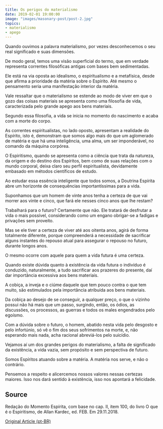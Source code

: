 ```yaml
---
title: Os perigos do materialismo
date: 2019-02-01 19:00:00
image: "images/masonary-post/post-2.jpg"
topics: 
- materialismo
- apego
---
```



Quando ouvimos a palavra materialismo, por vezes desconhecemos o seu real
significado e suas dimensões.

De modo geral, temos uma visão superficial do termo, que em verdade representa
correntes filosóficas antigas com bases bem sedimentadas.

Ele está na via oposta ao idealismo, o espiritualismo e a metafísica, desde que
afirma a prioridade da matéria sobre o Espírito. Até mesmo o pensamento seria
uma manifestação interior da matéria.

Vale ressaltar que o materialismo se estende ao modo de viver em que o gozo das
coisas materiais se apresenta como uma filosofia de vida, caracterizada pelo
grande apego aos bens materiais.

Segundo essa filosofia, a vida se inicia no momento do nascimento e acaba com a
morte do corpo.

As correntes espiritualistas, no lado oposto, apresentam a realidade do
Espírito, isto é, demonstram que somos algo mais do que um aglomerado de
matéria e que há uma inteligência, uma alma, um ser imponderável, no comando da
máquina corpórea.

O Espiritismo, quando se apresenta como a ciência que trata da natureza, da
origem e do destino dos Espíritos, bem como de suas relações com o mundo
corporal, deixa claro seu perfil espiritualista, devidamente embasado em
métodos científicos de estudo.

Ao estudar essa essência inteligente que todos somos, a Doutrina Espírita abre
um horizonte de consequências importantíssimas para a vida.

Suponhamos que um homem de vinte anos tenha a certeza de que vai morrer aos
vinte e cinco, que fará ele nesses cinco anos que lhe restam?

Trabalhará para o futuro? Certamente que não. Ele tratará de desfrutar a vida o
mais possível, considerando como um engano obrigar-se a fadigas e privações sem
proveito.

Mas se ele tiver a certeza de viver até aos oitenta anos, agirá de forma
totalmente diferente, porque compreenderá a necessidade de sacrificar alguns
instantes do repouso atual para assegurar o repouso no futuro, durante longos
anos.

O mesmo ocorre com aquele para quem a vida futura é uma certeza.

Quando existe dúvida quanto à existência da vida futura o indivíduo é
conduzido, naturalmente, a tudo sacrificar aos prazeres do presente, daí dar
importância excessiva aos bens materiais.

A cobiça, a inveja e o ciúme daquele que tem pouco contra o que tem muito, são
estimulados pela importância atribuída aos bens materiais.

Da cobiça ao desejo de se conseguir, a qualquer preço, o que o vizinho possui
não há mais que um passo, surgindo, então, os ódios, as discussões, os
processos, as guerras e todos os males engendrados pelo egoísmo.

Com a dúvida sobre o futuro, o homem, abatido nesta vida pelo desgosto e pelo
infortúnio, só vê o fim dos seus sofrimentos na morte, e, não esperando mais
nada, acha racional abreviá-los pelo suicídio.

Vejamos aí um dos grandes perigos do materialismo, a falta de significado da
existência, a vida vazia, sem propósito e sem perspectiva de futuro.

Somos Espíritos atuando sobre a matéria. A matéria nos serve, e não o
contrário.

Pensemos a respeito e alicercemos nossos valores nessas certezas maiores. Isso
nos dará sentido à existência, isso nos apontará a felicidade.
 

## Source
Redação do Momento Espírita, com base no cap. II, item 100,
do livro O que é o Espiritismo, de Allan Kardec, ed. FEB.
Em 29.11.2018.


[Original Article (pt-BR)](http://www.momento.com.br/pt/ler_texto.php?id=5600)


